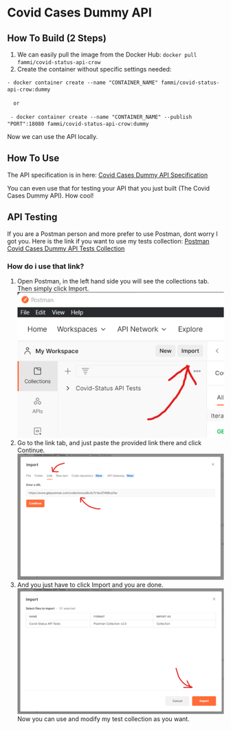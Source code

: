# Covid Cases Dummy API

## How To Build (2 Steps)
1. We can easily pull the image from the Docker Hub: ``` docker pull fammi/covid-status-api-crow ```
2. Create the container without specific settings needed:
```
- docker container create --name "CONTAINER_NAME" fammi/covid-status-api-crow:dummy
  
  or
  
 - docker container create --name "CONTAINER_NAME" --publish "PORT":18080 fammi/covid-status-api-crow:dummy
```
Now we can use the API locally.

## How To Use
The API specification is in here: [Covid Cases Dummy API Specification](https://fahmi-g.github.io/Covid-Cases-nodeflux/)

You can even use that for testing your API that you just built (The Covid Cases Dummy API). How cool!

## API Testing
If you are a Postman person and more prefer to use Postman, dont worry I got you.
Here is the link if you want to use my tests collection: [Postman Covid Cases Dummy API Tests Collection](https://www.getpostman.com/collections/a8c4c7c1ec07498ca7ac)

### How do i use that link?
1. Open Postman, in the left hand side you will see the collections tab. Then simply click Import.
![Collections Tab](assets/images/pm1.png)
2. Go to the link tab, and just paste the provided link there and click Continue.
![Link Tab](assets/images/pm2.png)
3. And you just have to click Import and you are done. 
![Import](assets/images/pm3.png)
Now you can use and modify my test collection as you want.
